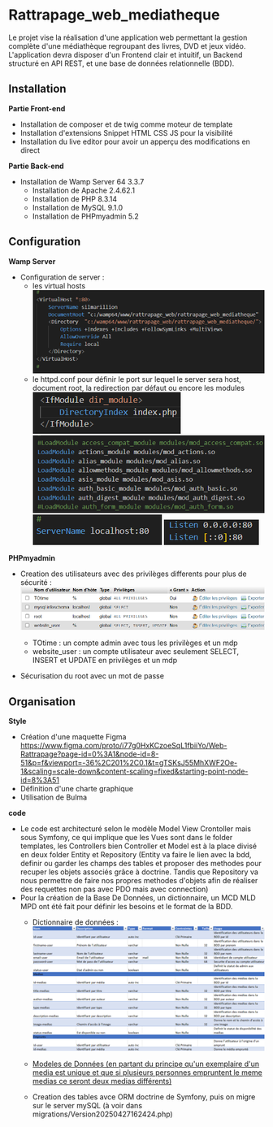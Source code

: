 # Rattrapage_web_mediatheque
Le projet vise la réalisation d'une application web permettant la gestion complète d'une médiathèque regroupant des livres, DVD et jeux vidéo. L'application devra disposer d'un Frontend clair et intuitif, un Backend structuré en API REST, et une base de données relationnelle (BDD).


## Installation

**Partie Front-end**
- Installation de composer et de twig comme moteur de template
- Installation d'extensions Snippet HTML CSS JS pour la visibilité
- Installation du live editor pour avoir un apperçu des modifications en direct

**Partie Back-end**
- Installation de Wamp Server 64 3.3.7
    - Installation de Apache 2.4.62.1
    - Installation de PHP 8.3.14
    - Installation de MySQL 9.1.0
    - Installation de PHPmyadmin 5.2


## Configuration

**Wamp Server**
- Configuration de server :
    - les virtual hosts ![alt text](imgREADME/image.png)
    - le httpd.conf pour définir le port sur lequel le server sera host, document root, la redirection par défaut ou encore les modules
    ![alt text](imgREADME/image-3.png)
    ![alt text](imgREADME/image-4.png)
    ![alt text](imgREADME/image-5.png)
    ![alt text](imgREADME/image-6.png)

**PHPmyadmin**
- Creation des utilisateurs avec des privilèges differents pour plus de sécurité : 
![alt text](imgREADME/image-2.png)
    - TOtime : un compte admin avec tous les privilèges et un mdp
    - website_user : un compte utilisateur avec seulement SELECT, INSERT et UPDATE en privilèges et un mdp

- Sécurisation du root avec un mot de passe




## Organisation

**Style**
- Création d'une maquette Figma 
https://www.figma.com/proto/i77g0HxKCzoeSqL1fbiiYo/Web-Rattrapage?page-id=0%3A1&node-id=8-51&p=f&viewport=-36%2C201%2C0.1&t=gTSKsJ55MhXWF2Oe-1&scaling=scale-down&content-scaling=fixed&starting-point-node-id=8%3A51
- Définition d'une charte graphique
- Utilisation de Bulma

**code**

- Le code est architecturé selon le modèle Model View Crontoller mais sous Symfony, ce qui implique que les Vues sont dans le folder templates, les Controllers bien Controller et Model est à la place divisé en deux folder Entity et Repository (Entity va faire le lien avec la bdd, definir ou garder les champs des tables et proposer des methodes pour recuper les objets associés grâce à doctrine. Tandis que Repository va nous permettre de faire nos propres methodes d'objets afin de réaliser des requettes non pas avec PDO mais avec connection)
- Pour la création de la Base De Données, un dictionnaire, un MCD MLD MPD ont été fait pour définir les besoins et le format de la BDD.
   - Dictionnaire de données : ![alt text](imgREADME/image-7.png)
   
   - [Modeles de Données (en partant du principe qu'un exemplaire d'un media est unique et que si plusieurs personnes empruntent le meme medias ce seront deux medias différents)](imgREADME/Data_Models_mediatheque.pdf)

   - Creation des tables avce ORM doctrine de Symfony, puis on migre sur le server mySQL (à voir dans migrations/Version20250427162424.php)

